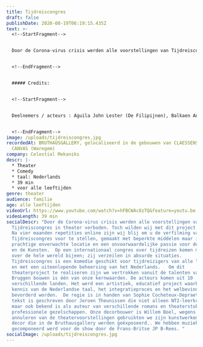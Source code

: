 ```yaml
---
title: Tijdreiscongres
draft: false
publishDate: 2020-08-19T06:19:15.435Z
text: >-
  <!--StartFragment-->


  Door de Corona-virus crisis werden alle voorstellingen van Tijdreiscongres in theater verboden. Toch wilden wij met dit project doorgaan. Na vier maanden repetities online zijn wij blij om u de verfilming van Tijdreiscongres voor te stellen, gemaakt met beperkte middelen maar in een prachtige onverwachte locatie en een onvoorwaardelijke passie voor de Cultuur en de Kunsten. Op een internationaal congres over tijdreizen komen mensen van over de hele wereld bijeen; zij verzeilen in absurde situaties. Tijdreiscongres is een komedie geschikt voor tijdreizigers van alle leeftijden en met een uiteenlopende beheersing van het Nederlands. Om dit theaterproject te realiseren zijn we vertrokken vanuit de talenten van elkeen. Bruggen bouwen is één van onze kernwaarden. De acteurs komen uit 10 verschillende landen. Het werd een artistiek, educatief project waarbij de kennis van de Nederlandse taal, het integratieproces en het welbevinden bevorderd worden. De regie is in handen van Sophie Cocheteux-Depraeter. De tekst is geschreven door Jeroen Theunissen die niet alleen NT2-leerkracht is, maar ook bekend is als auteur van verschillende romans en theaterstukken bij professionele gezelschappen. Onze decorbouwer is Willem Boel, wegens het annuleren van de theatervoorstellingen gebruikten we zijn kunstwerken als decor die in de Bruthausgallery werden geëxposeerd.. We hebben muziek die gecomponeerd werd voor de show door de Frans-Britse JP B-Rees.


  <!--EndFragment-->


  ##### Credits:


  <!--StartFragment-->


  Deelnemers / acteurs : Aguila John Lester (De Filipijnen), Balkaen Angelina (Oekraïne), Bavilla Sandy (Congo), Cui Qianjing (China), Dominguez Michelangeli David (Venezuela), Naim Erbaba (Turkije), Anastasia Galvita (Rusland), Hegedus Melinda (Hongarije), Omrani Armaghan (Iran), Shahada Mohammad (Syrië). Regie en productie : Sophie Cocheteux-Depraeter Tekst en taalcoach : Jeroen Theunissen Muziek en productie assistent : Jean-Pierre Bouchard-Rees Licht en videomontage : Alexander Coppenolle Kunstwerken en decor : Willem Boel Producenten : Celestial Mekaniks en CVO Miras SPONSORS : STAD WAREGEM CLAESSENS ARTISTS CANVAS WILLEM BOEL CC DE SCHAKEL CC HET PERRON SCHOUWBURG VAN KORTRIJK PRINTBURO (Waregem) KRINGLOOPWINKEL (Kortrijk, Wevelgem) MARNIXRING IEPER WESTLAND ACP PRODUCTIONS DENYS


  <!--EndFragment-->
image: /uploads/tijdreiscongres.jpg
recordedAt: BRUTHAUSGALLERY, gelocaliseerd in de gebouwen van CLAESSENS ARTISTS
  CANVAS (Waregem)
company: Celestial Mekaniks
descr: |-
  * Theater
  * Comedy
  * taal: Nederlands
  * 39 min
  * voor alle leeftijden
genre: theater
audience: familie
age: alle leeftijden
videoUrl: https://www.youtube.com/watch?v=hFBCWAc8zTQ&feature=youtu.be
videoLength: 39 min
socialDescr: "Door de Corona-virus crisis werden alle voorstellingen van
  Tijdreiscongres in theater verboden. Toch wilden wij met dit project doorgaan.
  Na vier maanden repetities online zijn wij blij om u de verfilming van
  Tijdreiscongres voor te stellen, gemaakt met beperkte middelen maar in een
  prachtige onverwachte locatie en een onvoorwaardelijke passie voor de Cultuur
  en de Kunsten.  Op een internationaal congres over tijdreizen komen mensen van
  over de hele wereld bijeen; zij verzeilen in absurde situaties.
  Tijdreiscongres is een komedie geschikt voor tijdreizigers van alle leeftijden
  en met een uiteenlopende beheersing van het Nederlands.   Om dit
  theaterproject te realiseren zijn we vertrokken vanuit de talenten van elkeen.
  Bruggen bouwen is één van onze kernwaarden. De acteurs komen uit 10
  verschillende landen. Het werd een artistiek, educatief project waarbij de
  kennis van de Nederlandse taal, het integratieproces en het welbevinden
  bevorderd worden.  De regie is in handen van Sophie Cocheteux-Depraeter.  De
  tekst is geschreven door Jeroen Theunissen die niet alleen NT2-leerkracht is,
  maar ook bekend is als auteur van verschillende romans en theaterstukken bij
  professionele gezelschappen. Onze decorbouwer is Willem Boel, wegens het
  annuleren van de theatervoorstellingen gebruikten we zijn kunstwerken als
  decor die in de Bruthausgallery werden geëxposeerd.. We hebben muziek die
  gecomponeerd werd voor de show door de Frans-Britse JP B-Rees. "
socialImage: /uploads/tijdreiscongres.jpg
---
```

